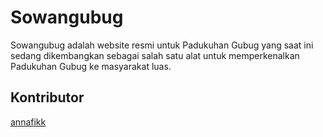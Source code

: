 # Sowangubug

Sowangubug adalah website resmi untuk Padukuhan Gubug yang saat ini sedang dikembangkan sebagai salah satu alat untuk memperkenalkan Padukuhan Gubug ke masyarakat luas.

## Kontributor

[annafikk](https://github.com/annafikk)
